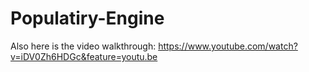 # Populatiry-Engine
Also here is the video walkthrough:
https://www.youtube.com/watch?v=iDV0Zh6HDGc&feature=youtu.be

